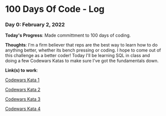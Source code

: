 # 100 Days Of Code - Log

### Day 0: February 2, 2022

**Today's Progress**: Made committment to 100 days of coding.

**Thoughts**: I'm a firm believer that reps are the best way to learn how to do anything better, whether its bench pressing or coding. I hope to come out of this challenge as a better coder! Today I'll be learning SQL in class and doing a few Codewars Katas to make sure I've got the fundamentals down.

**Link(s) to work**: 

[Codewars Kata 1](https://www.codewars.com/kata/55a70521798b14d4750000a4)

[Codewars Kata 2](https://www.codewars.com/kata/56676e8fabd2d1ff3000000c)

[Codewars Kata 3](https://www.codewars.com/kata/56747fd5cb988479af000028)

[Codewars Kata 4](https://www.codewars.com/kata/56bc28ad5bdaeb48760009b0)
<!-- ### Day X: <Date>

**Today's Progress**: 

**Thoughts**:

**Link(s) to work**: -->